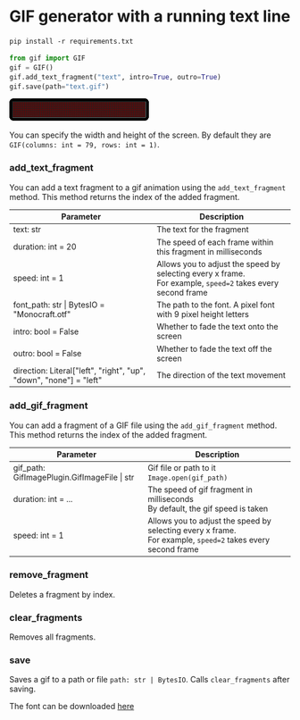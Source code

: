 
# GIF generator with a running text line

```shell
pip install -r requirements.txt
```

```python
from gif import GIF
gif = GIF()
gif.add_text_fragment("text", intro=True, outro=True)
gif.save(path="text.gif")
```
![text.gif](readme_content/text.gif)

You can specify the width and height of the screen.
By default they are `GIF(columns: int = 79, rows: int = 1)`.

### add_text_fragment

You can add a text fragment to a gif animation using the `add_text_fragment` method.
This method returns the index of the added fragment.

| Parameter                                                           | Description                                                                                                   |
|---------------------------------------------------------------------|---------------------------------------------------------------------------------------------------------------|
| text: str                                                           | The text for the fragment                                                                                     |
| duration: int = 20                                                  | The speed of each frame within this fragment in milliseconds                                                  |
| speed: int = 1                                                      | Allows you to adjust the speed by selecting every x frame.<br>For example, `speed=2` takes every second frame |
| font_path: str &vert; BytesIO = "Monocraft.otf"                     | The path to the font. A pixel font with 9 pixel height letters                                                |
| intro: bool = False                                                 | Whether to fade the text onto the screen                                                                      |
| outro: bool = False                                                 | Whether to fade the text off the screen                                                                       |
| direction: Literal\["left", "right", "up", "down", "none"] = "left" | The direction of the text movement                                                                            |

### add_gif_fragment

You can add a fragment of a GIF file using the `add_gif_fragment` method.
This method returns the index of the added fragment.

| Parameter                                                           | Description                                                                                                   |
|---------------------------------------------------------------------|---------------------------------------------------------------------------------------------------------------|
| gif_path: GifImagePlugin.GifImageFile &vert; str                    | Gif file or path to it<br/>`Image.open(gif_path)`                                                             |
| duration: int = ...                                                 | The speed of gif fragment in milliseconds<br/>By default, the gif speed is taken                              |
| speed: int = 1                                                      | Allows you to adjust the speed by selecting every x frame.<br>For example, `speed=2` takes every second frame |

### remove_fragment
Deletes a fragment by index.

### clear_fragments
Removes all fragments.

### save
Saves a gif to a path or file `path: str | BytesIO`.
Calls `clear_fragments` after saving.

The font can be downloaded [here](https://fonts-online.ru/fonts/monocraft)

